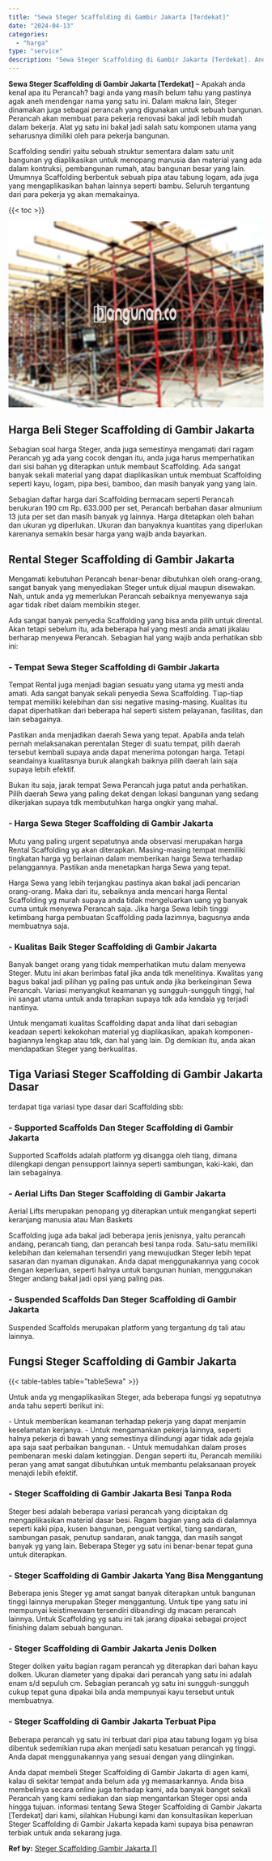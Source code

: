 ```yaml
---
title: "Sewa Steger Scaffolding di Gambir Jakarta [Terdekat]"
date: "2024-04-13"
categories: 
  - "harga"
type: "service"
description: "Sewa Steger Scaffolding di Gambir Jakarta [Terdekat]. Anda dapat membeli Steger Scaffolding di Gambir Jakarta di agen kami, kalau di sekitar tempat anda belu..."
---
```


**Sewa Steger Scaffolding di Gambir Jakarta \[Terdekat\]** – Apakah anda kenal apa itu Perancah? bagi anda yang masih belum tahu yang pastinya agak aneh mendengar nama yang satu ini. Dalam makna lain, Steger dinamakan juga sebagai perancah yang digunakan untuk sebuah bangunan. Perancah akan membuat para pekerja renovasi bakal jadi lebih mudah dalam bekerja. Alat yg satu ini bakal jadi salah satu komponen utama yang seharusnya dimiliki oleh para pekerja bangunan.

Scaffolding sendiri yaitu sebuah struktur sementara dalam satu unit bangunan yg diaplikasikan untuk menopang manusia dan material yang ada dalam kontruksi, pembangunan rumah, atau bangunan besar yang lain. Umumnya Scaffolding berbentuk sebuah pipa atau tabung logam, ada juga yang mengaplikasikan bahan lainnya seperti bambu. Seluruh tergantung dari para pekerja yg akan memakainya.

{{< toc >}}

![Sewa Steger Scaffolding di Gambir Jakarta [Terdekat]](/images/sewa-scaffolding-steger-21.png)

## Harga Beli Steger Scaffolding di Gambir Jakarta

Sebagian soal harga Steger, anda juga semestinya mengamati dari ragam Perancah yg ada yang cocok dengan itu, anda juga harus memperhatikan dari sisi bahan yg diterapkan untuk membaut Scaffolding. Ada sangat banyak sekali material yang dapat diaplikasikan untuk membuat Scaffolding seperti kayu, logam, pipa besi, bamboo, dan masih banyak yang yang lain.

Sebagian daftar harga dari Scaffolding bermacam seperti Perancah berukuran 190 cm Rp. 633.000 per set, Perancah berbahan dasar almunium 13 juta per set dan masih banyak yg lainnya. Harga ditetapkan oleh bahan dan ukuran yg diperlukan. Ukuran dan banyaknya kuantitas yang diperlukan karenanya semakin besar harga yang wajib anda bayarkan.

## Rental Steger Scaffolding di Gambir Jakarta

Mengamati kebutuhan Perancah benar-benar dibutuhkan oleh orang-orang, sangat banyak yang menyediakan Steger untuk dijual maupun disewakan. Nah, untuk anda yg memerlukan Perancah sebaiknya menyewanya saja agar tidak ribet dalam membikin steger.

Ada sangat banyak penyedia Scaffolding yang bisa anda pilih untuk dirental. Akan tetapi sebelum itu, ada beberapa hal yang mesti anda amati jikalau berharap menyewa Perancah. Sebagian hal yang wajib anda perhatikan sbb ini:

### \- Tempat Sewa Steger Scaffolding di Gambir Jakarta

Tempat Rental juga menjadi bagian sesuatu yang utama yg mesti anda amati. Ada sangat banyak sekali penyedia Sewa Scaffolding. Tiap-tiap tempat memiliki kelebihan dan sisi negative masing-masing. Kualitas itu dapat diperhatikan dari beberapa hal seperti sistem pelayanan, fasilitas, dan lain sebagainya.

Pastikan anda menjadikan daerah Sewa yang tepat. Apabila anda telah pernah melaksanakan perentalan Steger di suatu tempat, pilih daerah tersebut kembali supaya anda dapat menerima potongan harga. Tetapi seandainya kualitasnya buruk alangkah baiknya pilih daerah lain saja supaya lebih efektif.

Bukan itu saja, jarak tempat Sewa Perancah juga patut anda perhatikan. Pilih daerah Sewa yang paling dekat dengan lokasi bangunan yang sedang dikerjakan supaya tdk membutuhkan harga ongkir yang mahal.

### \- Harga Sewa Steger Scaffolding di Gambir Jakarta

Mutu yang paling urgent sepatutnya anda observasi merupakan harga Rental Scaffolding yg akan diterapkan. Masing-masing tempat memiliki tingkatan harga yg berlainan dalam memberikan harga Sewa terhadap pelanggannya. Pastikan anda menetapkan harga Sewa yang tepat.

Harga Sewa yang lebih terjangkau pastinya akan bakal jadi pencarian orang-orang. Maka dari itu, sebaiknya anda mencari harga Rental Scaffolding yg murah supaya anda tidak mengeluarkan uang yg banyak cuma untuk menyewa Perancah saja. Jika harga Sewa lebih tinggi ketimbang harga pembuatan Scaffolding pada lazimnya, bagusnya anda membuatnya saja.

### \- Kualitas Baik Steger Scaffolding di Gambir Jakarta

Banyak banget orang yang tidak memperhatikan mutu dalam menyewa Steger. Mutu ini akan berimbas fatal jika anda tdk menelitinya. Kwalitas yang bagus bakal jadi pilihan yg paling pas untuk anda jika berkeinginan Sewa Perancah. Variasi menyangkut keamanan yg sungguh-sungguh tinggi, hal ini sangat utama untuk anda terapkan supaya tdk ada kendala yg terjadi nantinya.

Untuk mengamati kualitas Scaffolding dapat anda lihat dari sebagian keadaan seperti kekokohan material yg diaplikasikan, apakah komponen-bagiannya lengkap atau tdk, dan hal yang lain. Dg demikian itu, anda akan mendapatkan Steger yang berkualitas.

## Tiga Variasi Steger Scaffolding di Gambir Jakarta Dasar

terdapat tiga variasi type dasar dari Scaffolding sbb:

### \- Supported Scaffolds Dan Steger Scaffolding di Gambir Jakarta

Supported Scaffolds adalah platform yg disangga oleh tiang, dimana dilengkapi dengan pensupport lainnya seperti sambungan, kaki-kaki, dan lain sebagainya.

### \- Aerial Lifts Dan Steger Scaffolding di Gambir Jakarta

Aerial Lifts merupakan penopang yg diterapkan untuk mengangkat seperti keranjang manusia atau Man Baskets

Scaffolding juga ada bakal jadi beberapa jenis jenisnya, yaitu perancah andang, perancah tiang, dan perancah besi tanpa roda. Satu-satu memiliki kelebihan dan kelemahan tersendiri yang mewujudkan Steger lebih tepat sasaran dan nyaman digunakan. Anda dapat menggunakannya yang cocok dengan keperluan, seperti halnya untuk bangunan hunian, menggunakan Steger andang bakal jadi opsi yang paling pas.

### \- Suspended Scaffolds Dan Steger Scaffolding di Gambir Jakarta

Suspended Scaffolds merupakan platform yang tergantung dg tali atau lainnya.

## Fungsi Steger Scaffolding di Gambir Jakarta

{{< table-tables table="tableSewa" >}}

Untuk anda yg mengaplikasikan Steger, ada beberapa fungsi yg sepatutnya anda tahu seperti berikut ini:

\- Untuk memberikan keamanan terhadap pekerja yang dapat menjamin keselamatan kerjanya. - Untuk mengamankan pekerja lainnya, seperti halnya pekerja di bawah yang semestinya dilindungi agar tidak ada gejala apa saja saat perbaikan bangunan. - Untuk memudahkan dalam proses pembenaran meski dalam ketinggian. Dengan seperti itu, Perancah memiliki peran yang amat sangat dibutuhkan untuk membantu pelaksanaan proyek menajdi lebih efektif.

### \- Steger Scaffolding di Gambir Jakarta Besi Tanpa Roda

Steger besi adalah beberapa variasi perancah yang diciptakan dg mengaplikasikan material dasar besi. Ragam bagian yang ada di dalamnya seperti kaki pipa, kusen bangunan, penguat vertikal, tiang sandaran, sambungan pasak, penutup sandaran, anak tangga, dan masih sangat banyak yg yang lain. Beberapa Steger yg satu ini benar-benar tepat guna untuk diterapkan.

### \- Steger Scaffolding di Gambir Jakarta Yang Bisa Menggantung

Beberapa jenis Steger yg amat sangat banyak diterapkan untuk bangunan tinggi lainnya merupakan Steger menggantung. Untuk tipe yang satu ini mempunyai keistimewaan tersendiri dibandingi dg macam perancah lainnya. Untuk Scaffolding yg satu ini tak jarang dipakai sebagai project finishing dalam sebuah bangunan.

### \- Steger Scaffolding di Gambir Jakarta Jenis Dolken

Steger dolken yaitu bagian ragam perancah yg diterapkan dari bahan kayu dolken. Ukuran diameter yang dipakai dari perancah yang satu ini adalah enam s/d sepuluh cm. Sebagian perancah yg satu ini sungguh-sungguh cukup tepat guna dipakai bila anda mempunyai kayu tersebut untuk membuatnya.

### \- Steger Scaffolding di Gambir Jakarta Terbuat Pipa

Beberapa perancah yg satu ini terbuat dari pipa atau tabung logam yg bisa dibentuk sedemikian rupa akan menjadi satu kesatuan perancah yg tinggi. Anda dapat menggunakannya yang sesuai dengan yang diinginkan.

Anda dapat membeli Steger Scaffolding di Gambir Jakarta di agen kami, kalau di sekitar tempat anda belum ada yg memasarkannya. Anda bisa membelinya secara online juga terhadap kami, ada banyak banget sekali Perancah yang kami sediakan dan siap mengantarkan Steger opsi anda hingga tujuan. informasi tentang Sewa Steger Scaffolding di Gambir Jakarta \[Terdekat\] dari kami, silahkan Hubungi kami dan konsultasikan keperluan Steger Scaffolding di Gambir Jakarta kepada kami supaya bisa penawran terbiak untuk anda sekarang juga.

**Ref by:** [Steger Scaffolding Gambir Jakarta []](https://id.wikipedia.org/wiki/Steger)
